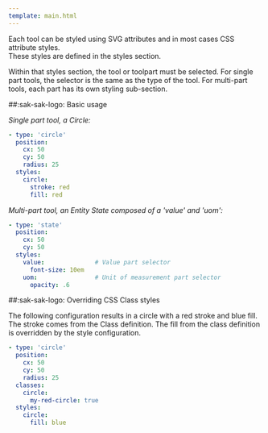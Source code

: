 ```yaml
---
template: main.html
---
```

<!-- GT/GL -->

Each tool can be styled using SVG attributes and in most cases CSS attribute styles.
<br>These styles are defined in the styles section.

Within that styles section, the tool or toolpart must be selected. For single part tools, the selector is the same as the type of the tool. For multi-part tools, each part has its own styling sub-section.

##:sak-sak-logo: Basic usage

*Single part tool, a Circle:*

```yaml linenums="1" hl_lines="6 7"
- type: 'circle'
  position:
    cx: 50
    cy: 50
    radius: 25
  styles:
    circle:
      stroke: red
      fill: red
```

*Multi-part tool, an Entity State composed of a 'value' and 'uom':*

```yaml linenums="1" hl_lines="5 6 8"
- type: 'state'
  position:
    cx: 50
    cy: 50
  styles:
    value:              # Value part selector
      font-size: 10em
    uom:                # Unit of measurement part selector
      opacity: .6
```

##:sak-sak-logo: Overriding CSS Class styles

The following configuration results in a circle with a red stroke and blue fill. The stroke comes from the Class definition. The fill from the class definition is overridden by the style configuration.

```yaml linenums="1" hl_lines="6 9"
- type: 'circle'
  position:
    cx: 50
    cy: 50
    radius: 25
  classes:
    circle:
      my-red-circle: true
  styles:
    circle:
      fill: blue
```


